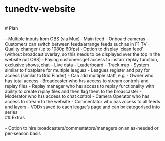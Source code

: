 # tunedtv-website
<br />
# Plan<br />
<br />
- Multiple inputs from OBS (via Mux)
 - Main feed
 - Onboard cameras
- Customers can switch between feeds/arrange feeds such as in F1 TV
- Quality changer (up to 1080p 60fps)
- Option to display 'clean feed' (without broadcast overlay, so this needs to be displayed over the top in the website not OBS)
- Paying customers get access to instant replay function, exclusive shows, chat
- Live data
 - Leaderboard
 - Track map
- System similar to floatplane for multiple leagues
- Leagues register and pay for access (similar to Grid Finder)
- Can add multiple staff, e.g. 
 - Owner who has total access
 - Broadcaster who has access to stream controls and replay files
 - Replay manager who has access to replay functionality with ability to create replay files and then flag them to the broadcaster
 - Moderator who has access to chat control
 - Camera Operator who has access to stream to the website
 - Commentator who has access to all feeds and layers
- VODs saved to each league’s page and can be categorised into series
<br />
## Extras<br />
<br />
- Option to hire broadcasters/commentators/managers on an as-needed or per-season basis


